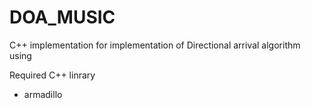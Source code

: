 # DOA_MUSIC
C++ implementation for implementation of Directional arrival algorithm using 

Required C++ linrary 
  - armadillo
